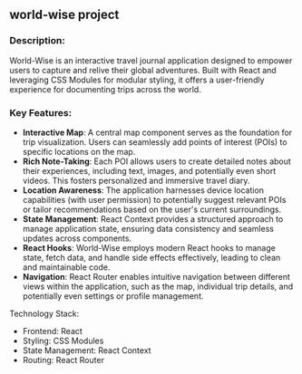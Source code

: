 ## world-wise project

### Description:

World-Wise is an interactive travel journal application designed to empower users to capture and relive their global adventures. Built with React and leveraging CSS Modules for modular styling, it offers a user-friendly experience for documenting trips across the world.

### Key Features:

- **Interactive Map**: A central map component serves as the foundation for trip visualization. Users can seamlessly add points of interest (POIs) to specific locations on the map.
- **Rich Note-Taking**: Each POI allows users to create detailed notes about their experiences, including text, images, and potentially even short videos. This fosters personalized
  and immersive travel diary.
- **Location Awareness**: The application harnesses device location capabilities (with user permission) to potentially suggest relevant POIs or tailor recommendations based on the
  user's current surroundings.
- **State Management**: React Context provides a structured approach to manage application state, ensuring data consistency and seamless updates across components.
- **React Hooks**: World-Wise employs modern React hooks to manage state, fetch data, and handle side effects effectively, leading to clean and maintainable code.
- **Navigation**: React Router enables intuitive navigation between different views within the application, such as the map, individual trip details, and potentially even settings or
  profile management.

Technology Stack:

- Frontend: React
- Styling: CSS Modules
- State Management: React Context
- Routing: React Router
